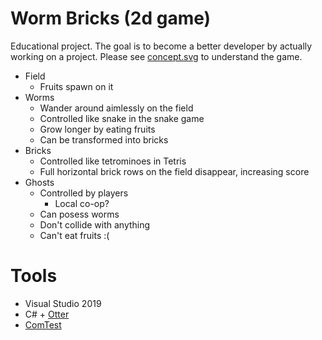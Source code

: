 # Worm Bricks (2d game)
Educational project. The goal is to become a better developer by actually working on a project. Please see [concept.svg](https://raw.githubusercontent.com/anvemaha/worm-bricks/master/concept.svg) to understand the game.
- Field
    - Fruits spawn on it
- Worms
    - Wander around aimlessly on the field
    - Controlled like snake in the snake game
    - Grow longer by eating fruits
    - Can be transformed into bricks
- Bricks
    - Controlled like tetrominoes in Tetris
    - Full horizontal brick rows on the field disappear, increasing score
- Ghosts
    - Controlled by players
        - Local co-op?
    - Can posess worms
    - Don't collide with anything
    - Can't eat fruits :(

# Tools
- Visual Studio 2019
- C# + [Otter](http://otter2d.com/)
- [ComTest](https://trac.cc.jyu.fi/projects/comtest/wiki/ComTestInEnglish) 